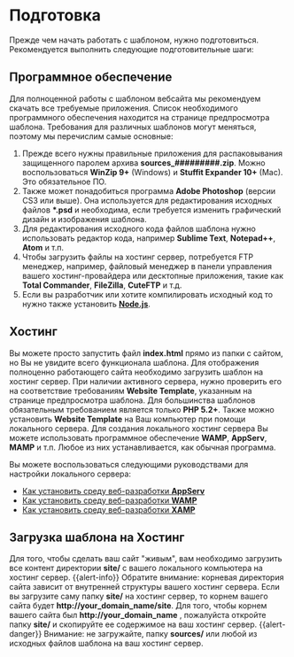 # Подготовка
Прежде чем начать работать с шаблоном, нужно подготовиться. Рекомендуется выполнить следующие подготовительные шаги:

## Программное обеспечение
Для полноценной работы с шаблоном вебсайта мы рекомендуем скачать все требуемые приложения. Список необходимого программного обеспечения находится на странице предпросмотра шаблона. Требования для различных шаблонов могут меняться, поэтому мы перечислим самые основные:
1. Прежде всего нужны правильные приложения для распаковывания защищенного паролем архива **sources_#########.zip**. Можно воспользоваться **WinZip 9+** (Windows) и **Stuffit Expander 10+** (Mac). Это обязательное ПО.
2. Также может понадобиться программа **Adobe Photoshop** (версии CS3 или выше). Она используется для редактирования исходных файлов **\*.psd** и необходима, если требуется изменить графический дизайн и изображения шаблона.
3. Для редактирования исходного кода файлов шаблона нужно использовать редактор кода, например **Sublime Text**, **Notepad++**, **Atom** и т.п.
4. Чтобы загрузить файлы на хостинг сервер, потребуется FTP менеджер, например, файловый менеджер в панели управления вашего хостинг-провайдера или десктопные приложения, такие как **Total Commander**, **FileZilla**, **CuteFTP** и т.д.
5. Если вы разработчик или хотите компилировать исходный код то нужно также установить [**Node.js**](https://nodejs.org).

## Хостинг
Вы можете просто запустить файл **index.html** прямо из папки с сайтом, но Вы не увидите всего функционала шаблона. Для отображения полноценно работающего сайта необходимо загрузить шаблон на хостинг сервер.
При наличии активного сервера, нужно проверить его на соответствие требованиям **Website Template**, указанным на странице предпросмотра шаблона. Для большинства шаблонов обязательным требованием является только **PHP 5.2+**.
Также можно установить **Website Template** на Ваш компьютер при помощи локального сервера. Для создания локального хостинг сервера Вы можете использовать программное обеспечение **WAMP**, **AppServ**, **MAMP** и т.п. Любое из них устанавливается, как обычная программа.

Вы можете воспользоваться следующими руководствами для настройки локального сервера:
- [Как установить среду веб-разработки **AppServ**](https://www.templatemonster.com/help/how-to-install-appserv-web-development-environment.html)
- [Как установить среду веб-разработки **WAMP**](https://www.templatemonster.com/help/how-to-install-wamp-web-development-environment.html)
- [Как установить среду веб-разработки **XAMP**](https://www.templatemonster.com/help/how-to-install-xamp-web-development-environment.html)

## Загрузка шаблона на Хостинг
Для того, чтобы сделать ваш сайт "живым", вам необходимо загрузить все контент директории **site/** с вашего локального компьютера на хостинг сервер.
{{alert-info}} Обратите внимание: корневая директория сайта зависит от внутренней структуры вашего хостинг сервера. Если вы загрузите саму папку **site/** на хостинг сервер, то корнем вашего сайта будет **http://your_domain_name/site**. Для того, чтобы корнем вашего сайта был **http://your_domain_name** , пожалуйста откройте папку **site/** и скопируйте ее содержимое на ваш хостинг сервер.
{{alert-danger}} Внимание: не загружайте, папку **sources/** или любой из исходных файлов шаблона на ваш хостинг сервер.
